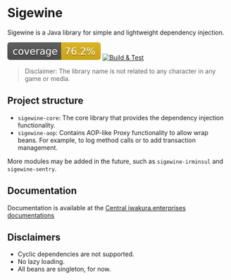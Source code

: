 # Sigewine
Sigewine is a Java library for simple and lightweight dependency injection.

![Coverage](.github/badges/jacoco.svg) [![Build & Test](https://github.com/iwakura-enterprises/sigewine/actions/workflows/build.yml/badge.svg)](https://github.com/iwakura-enterprises/sigewine/actions/workflows/build.yml)

> Disclaimer: The library name is not related to any character in any game or media.

## Project structure
- `sigewine-core`: The core library that provides the dependency injection functionality.
- `sigewine-aop`: Contains AOP-like Proxy functionality to allow wrap beans. For example, to log method calls or to add transaction management.

More modules may be added in the future, such as `sigewine-irminsul` and `sigewine-sentry`.

## Documentation
Documentation is available at the [Central iwakura.enterprises documentations](https://docs.iwakura.enterprises/sigewine.html)

## Disclaimers
- Cyclic dependencies are not supported.
- No lazy loading.
- All beans are singleton, for now.
